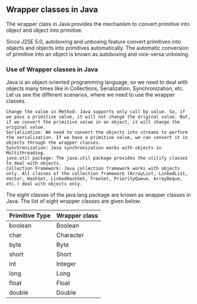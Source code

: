 
## Wrapper classes in Java

The wrapper class in Java provides the mechanism to convert primitive into object and object into primitive.

Since J2SE 5.0, autoboxing and unboxing feature convert primitives into objects and objects into primitives automatically. The automatic conversion of primitive into an object is known as autoboxing and vice-versa unboxing.

### Use of Wrapper classes in Java

Java is an object-oriented programming language, so we need to deal with objects many times like in Collections, Serialization, Synchronization, etc. Let us see the different scenarios, where we need to use the wrapper classes.

    Change the value in Method: Java supports only call by value. So, if we pass a primitive value, it will not change the original value. But, if we convert the primitive value in an object, it will change the original value.
    Serialization: We need to convert the objects into streams to perform the serialization. If we have a primitive value, we can convert it in objects through the wrapper classes.
    Synchronization: Java synchronization works with objects in Multithreading.
    java.util package: The java.util package provides the utility classes to deal with objects.
    Collection Framework: Java collection framework works with objects only. All classes of the collection framework (ArrayList, LinkedList, Vector, HashSet, LinkedHashSet, TreeSet, PriorityQueue, ArrayDeque, etc.) deal with objects only.

The eight classes of the java.lang package are known as wrapper classes in Java. The list of eight wrapper classes are given below:

| Primitive Type |	Wrapper class|
| ------------- | ------------- |
| boolean |	Boolean |
| char | Character |
| byte |	Byte |
| short | Short |
| int | Integer |
| long |	Long |
| float |	Float |
| double |	Double |
